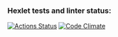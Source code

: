 ### Hexlet tests and linter status:
[![Actions Status](https://github.com/parazitl2/frontend-project-lvl1/actions/workflows/hexlet-check.yml/badge.svg)](https://github.com/parazitl2/frontend-project-lvl1/actions)
[![Code Climate](https://codeclimate.com/github/parazitl2/frontend-project-lvl1.png)](https://codeclimate.com/github/parazitl2/frontend-project-lvl1)